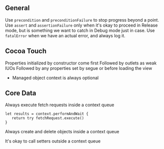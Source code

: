 ## General

Use `precondition` and `preconditionFailure` to stop progress beyond a point.
Use `assert` and `assertionFailure` only when it's okay to proceed in Release mode, but is something we want to catch in Debug mode just in case.
Use `fatalError` when we have an actual error, and always log it.

## Cocoa Touch

Properties initialized by constructor come first
Followed by outlets as weak IUOs
Followed by any properties set by segue or before loading the view
 - Managed object context is always optional

## Core Data

Always execute fetch requests inside a context queue
 ```
let results = context.performAndWait {
    return try fetchRequest.execute()
}
```    

Always create and delete objects inside a context queue

It's okay to call setters outside a context queue

